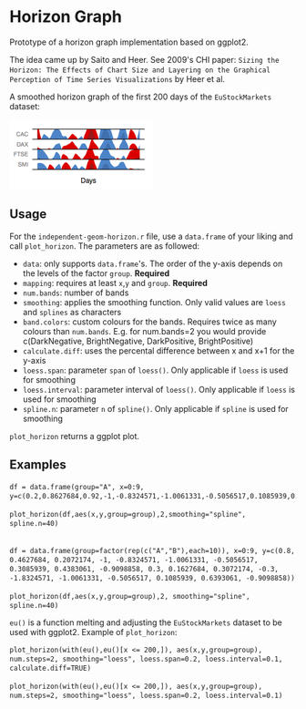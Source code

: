 # Horizon Graph

Prototype of a horizon graph implementation based on ggplot2.

The idea came up by Saito and Heer. See 2009's CHI paper: `Sizing the Horizon: The Effects of Chart Size and Layering on the Graphical Perception of Time Series Visualizations` by Heer et al.

A smoothed horizon graph of the first 200 days of the `EuStockMarkets` dataset:

![d](eu.png)

## Usage

For the `independent-geom-horizon.r` file, use a `data.frame` of your liking and call `plot_horizon`. The parameters are as followed:

* `data`: only supports `data.frame`'s. The order of the y-axis depends on the levels of the factor `group`. **Required**
* `mapping`: requires at least `x`,`y` and `group`. **Required**
* `num.bands`: number of bands
* `smoothing`: applies the smoothing function. Only valid values are `loess` and `splines` as characters
* `band.colors`: custom colours for the bands. Requires twice as many colours than `num.bands`. E.g. for num.bands=2 you would provide c(DarkNegative, BrightNegative, DarkPositive, BrightPositive)
* `calculate.diff`: uses the percental difference between x and x+1 for the y-axis
* `loess.span`: parameter `span`  of `loess()`. Only applicable if `loess` is used for smoothing
* `loess.interval`: parameter interval of `loess()`. Only applicable if `loess` is used for smoothing
* `spline.n`: parameter `n` of `spline()`. Only applicable if `spline` is used for smoothing

`plot_horizon` returns a ggplot plot.

## Examples

    df = data.frame(group="A", x=0:9, y=c(0.2,0.8627684,0.92,-1,-0.8324571,-1.0061331,-0.5056517,0.1085939,0.6393061,-0.9098858))
    
    plot_horizon(df,aes(x,y,group=group),2,smoothing="spline", spline.n=40)


    df = data.frame(group=factor(rep(c("A","B"),each=10)), x=0:9, y=c(0.8, 0.4627684, 0.2072174, -1, -0.8324571, -1.0061331, -0.5056517, 0.3085939, 0.4383061, -0.9098858, 0.3, 0.1627684, 0.3072174, -0.3, -1.8324571, -1.0061331, -0.5056517, 0.1085939, 0.6393061, -0.9098858))
    
    plot_horizon(df,aes(x,y,group=group),2, smoothing="spline", spline.n=40)


`eu()` is a function melting and adjusting the `EuStockMarkets` dataset to be used with ggplot2. Example of `plot_horizon`:

    plot_horizon(with(eu(),eu()[x <= 200,]), aes(x,y,group=group), num.steps=2, smoothing="loess", loess.span=0.2, loess.interval=0.1, calculate.diff=TRUE)
    
    plot_horizon(with(eu(),eu()[x <= 200,]), aes(x,y,group=group), num.steps=2, smoothing="loess", loess.span=0.2, loess.interval=0.1)
